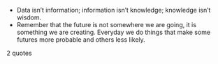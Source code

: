  - Data isn’t information; information isn’t knowledge; knowledge isn’t wisdom.
 - Remember that the future is not somewhere we are going, it is something we are creating. Everyday we do things that make some futures more probable and others less likely.

2 quotes